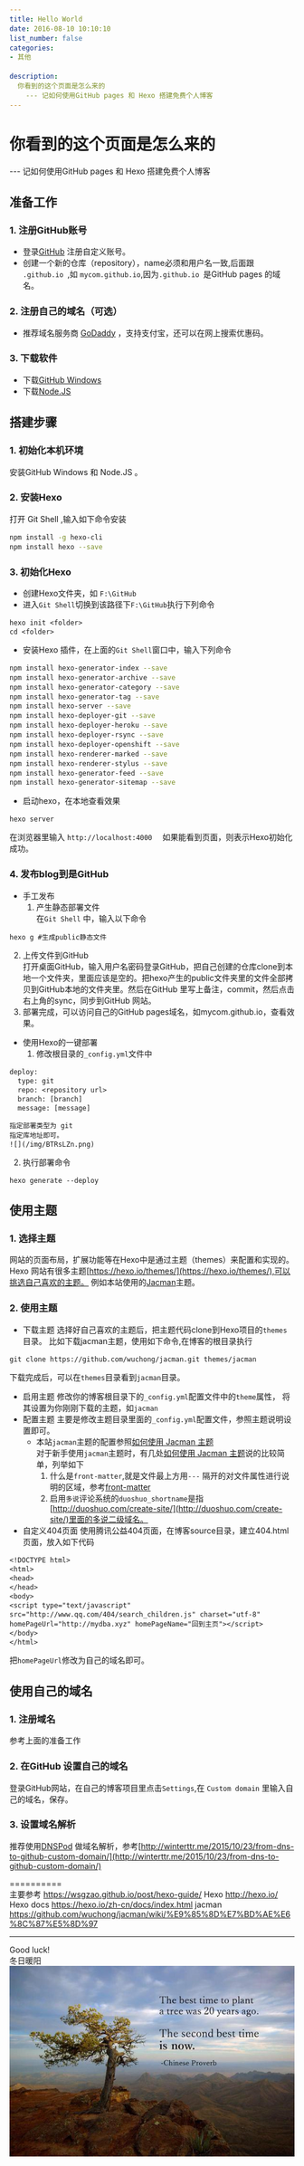 ```yaml
---
title: Hello World  
date: 2016-08-10 10:10:10  
list_number: false  
categories:  
- 其他

description:  
  你看到的这个页面是怎么来的  
    --- 记如何使用GitHub pages 和 Hexo 搭建免费个人博客
---
```



# 你看到的这个页面是怎么来的
  --- 记如何使用GitHub pages 和 Hexo 搭建免费个人博客



## 准备工作

### 1. 注册GitHub账号  
- 登录[GitHub](https://github.com/) 注册自定义账号。
- 创建一个新的仓库（repository），name必须和用户名一致,后面跟
`.github.io `,如 `mycom.github.io`,因为`.github.io `是GitHub pages 的域名。

### 2. 注册自己的域名（可选）
- 推荐域名服务商 [GoDaddy](http://www.godaddy.com/) ，支持支付宝，还可以在网上搜索优惠码。

### 3. 下载软件
- 下载[GitHub Windows](https://windows.github.com/)
- 下载[Node.JS](http://nodejs.org/)

## 搭建步骤

### 1. 初始化本机环境
安装GitHub Windows 和 Node.JS 。
### 2. 安装Hexo
打开 Git Shell ,输入如下命令安装
``` sh
npm install -g hexo-cli
npm install hexo --save
```

### 3. 初始化Hexo
- 创建Hexo文件夹，如 ` F:\GitHub `
- 进入` Git Shell `切换到该路径下` F:\GitHub `执行下列命令
```
hexo init <folder>
cd <folder>
```
- 安装Hexo 插件，在上面的` Git Shell `窗口中，输入下列命令
```bash
npm install hexo-generator-index --save
npm install hexo-generator-archive --save
npm install hexo-generator-category --save
npm install hexo-generator-tag --save
npm install hexo-server --save
npm install hexo-deployer-git --save
npm install hexo-deployer-heroku --save
npm install hexo-deployer-rsync --save
npm install hexo-deployer-openshift --save
npm install hexo-renderer-marked --save
npm install hexo-renderer-stylus --save
npm install hexo-generator-feed --save
npm install hexo-generator-sitemap --save
```
- 启动hexo，在本地查看效果
```
hexo server
```
在浏览器里输入 `http://localhost:4000  `
如果能看到页面，则表示Hexo初始化成功。

### 4. 发布blog到是GitHub
- 手工发布  
  1. 产生静态部署文件     
在` Git Shell ` 中，输入以下命令
```
hexo g #生成public静态文件
```
  2. 上传文件到GitHub   
打开桌面GitHub，输入用户名密码登录GitHub，把自己创建的仓库clone到本地一个文件夹，里面应该是空的。把hexo产生的public文件夹里的文件全部拷贝到GitHub本地的文件夹里。然后在GitHub 里写上备注，commit，然后点击右上角的sync，同步到GitHub 网站。
  3. 部署完成，可以访问自己的GitHub pages域名，如mycom.github.io，查看效果。

- 使用Hexo的一键部署  
  1. 修改根目录的`_config.yml`文件中
```
deploy:
  type: git
  repo: <repository url>
  branch: [branch]
  message: [message]
```

    指定部署类型为 git  
    指定库地址即可。
    ![](/img/BTRsLZn.png)
  2. 执行部署命令
```
hexo generate --deploy
```


## 使用主题
### 1. 选择主题  
网站的页面布局，扩展功能等在Hexo中是通过主题（themes）来配置和实现的。
Hexo 网站有很多主题[https://hexo.io/themes/](https://hexo.io/themes/),可以挑选自己喜欢的主题。
例如本站使用的[Jacman](https://github.com/wuchong/jacman)主题。

### 2. 使用主题  
- 下载主题
选择好自己喜欢的主题后，把主题代码clone到Hexo项目的`themes`目录。
比如下载jacman主题，使用如下命令,在博客的根目录执行
```
git clone https://github.com/wuchong/jacman.git themes/jacman
```
下载完成后，可以在`themes`目录看到`jacman`目录。
- 启用主题
修改你的博客根目录下的`_config.yml`配置文件中的`theme`属性，
将其设置为你刚刚下载的主题，如`jacman`
- 配置主题
主要是修改主题目录里面的`_config.yml`配置文件，参照主题说明设置即可。
  - 本站`jacman`主题的配置参照[如何使用 Jacman 主题](http://jacman.wuchong.me/2014/11/20/how-to-use-jacman/)  
  对于新手使用`jacman`主题时，有几处[如何使用 Jacman 主题](http://jacman.wuchong.me/2014/11/20/how-to-use-jacman/)说的比较简单，列举如下
    1. 什么是`front-matter`,就是文件最上方用`---` 隔开的对文件属性进行说明的区域，参考[front-matter](https://hexo.io/zh-cn/docs/permalinks.html)
    2. 启用`多说`评论系统的`duoshuo_shortname`是指[http://duoshuo.com/create-site/](http://duoshuo.com/create-site/)里面的多说二级域名。
- 自定义404页面
使用腾讯公益404页面，在博客source目录，建立404.html页面，放入如下代码
```
<!DOCTYPE html>
<html>
<head>
</head>
<body>
<script type="text/javascript" src="http://www.qq.com/404/search_children.js" charset="utf-8" homePageUrl="http://mydba.xyz" homePageName="回到主页"></script>
</body>
</html>
```
把`homePageUrl`修改为自己的域名即可。

## 使用自己的域名

### 1. 注册域名
参考上面的准备工作

### 2. 在GitHub 设置自己的域名
登录GitHub网站，在自己的博客项目里点击`Settings`,在  `Custom domain` 里输入自己的域名，保存。

### 3. 设置域名解析
推荐使用[DNSPod](https://www.dnspod.cn/)  做域名解析，参考[http://winterttr.me/2015/10/23/from-dns-to-github-custom-domain/](http://winterttr.me/2015/10/23/from-dns-to-github-custom-domain/)

==========  
主要参考 https://wsgzao.github.io/post/hexo-guide/
Hexo http://hexo.io/
Hexo docs https://hexo.io/zh-cn/docs/index.html
jacman  https://github.com/wuchong/jacman/wiki/%E9%85%8D%E7%BD%AE%E6%8C%87%E5%8D%97


---
Good luck!  
冬日暖阳
![](/img/0d67fd84d40f37a3430eb33347f2a72b.png)
